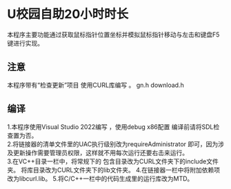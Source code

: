 # U校园自助20小时时长
本程序主要功能通过获取鼠标指针位置坐标并模拟鼠标指针移动与左击和键盘F5键进行实现。
## 注意
本程序带有“检查更新”项目 使用CURL库编写  。
gn.h download.h
## 编译
1.本程序使用Visual Studio 2022编写 ，使用debug x86配置 编译前请将SDL检查置为否。  
2.将链接器的清单文件里的UAC执行级别改为requireAdministrator 即可，因为涉及更新操作需要管理员权限，这样就不用每次运行还要右击来运行。  
3.在VC++目录一栏中，将常规下的 包含目录改为CURL文件夹下的include文件夹。
将库目录改为CURL文件夹下的lib文件夹。
4.在链接器一栏中将附加依赖项改为libcurl.lib。
5.将C/C++一栏中的代码生成里的运行库改为MTD。

